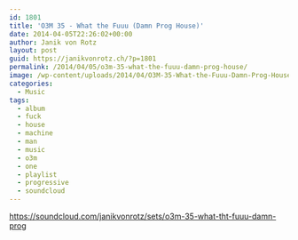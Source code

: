 ```yaml
---
id: 1801
title: 'O3M 35 - What the Fuuu (Damn Prog House)'
date: 2014-04-05T22:26:02+00:00
author: Janik von Rotz
layout: post
guid: https://janikvonrotz.ch/?p=1801
permalink: /2014/04/05/o3m-35-what-the-fuuu-damn-prog-house/
image: /wp-content/uploads/2014/04/O3M-35-What-the-Fuuu-Damn-Prog-House.jpg
categories:
  - Music
tags:
  - album
  - fuck
  - house
  - machine
  - man
  - music
  - o3m
  - one
  - playlist
  - progressive
  - soundcloud
---
```

https://soundcloud.com/janikvonrotz/sets/o3m-35-what-tht-fuuu-damn-prog